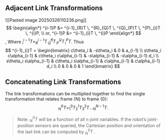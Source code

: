 ## Adjacent Link Transformations
![[Pasted image 20250326110236.png]]
$$
\begin{align*}
^{i-1}P &= ^{i-1}_{R}T \, ^{R}_{Q}T \, ^{Q}_{P}T \, ^{P}_{i}T \, ^{i}P, \\
or, ^{i-1}P &= ^{i-1}_{i}T \, ^{i}P
\end{align*}
$$
,
Where $^{i-1}_{i}T = ^{i-1}_{R}T \, ^{R}_{Q}T \, ^{Q}_{P}T \, ^{P}_{i}T$. 
Thus
$$
^{i-1}_{i}T = \begin{bmatrix}
c\theta_i & -s\theta_i & 0 & a_{i-1} \\
s\theta_i c\alpha_{i-1} & c\theta_i c\alpha_{i-1} & -s\alpha_{i-1} & -s\alpha_{i-1} d_i \\
s\theta_i s\alpha_{i-1} & c\theta_i s\alpha_{i-1} & c\alpha_{i-1} & c\alpha_{i-1} d_i \\
0 & 0 & 0 & 1
\end{bmatrix}
$$
## Concatenating Link Transformations
The link transformations can be multiplied together to find the single transformation that relates frame {N} to frame {0}:
$$
^{0}_{N}T = ^{0}_{1}T ^{1}_{2}T ^{2}_{3}T \dots ^{N-1}_{N}T.
$$
>Note:
> $^{0}_{N}T$ will be a function of all n joint variables. If the robot’s joint-position sensors are queried, the Cartesian position and orientation of the last link can be computed by $^{0}_{N}T$ .

